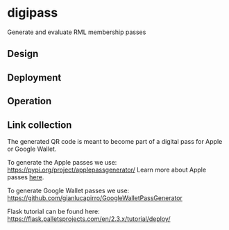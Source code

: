 # digipass
Generate and evaluate RML membership passes

## Design
## Deployment
## Operation
## Link collection

The generated QR code is meant to become part of a digital pass for Apple or Google Wallet.

To generate the Apple passes we use: https://pypi.org/project/applepassgenerator/
Learn more about Apple passes [here](https://developer.apple.com/library/archive/documentation/UserExperience/Conceptual/PassKit_PG/YourFirst.html#//apple_ref/doc/uid/TP40012195-CH2-SW1).

To generate Google Wallet passes we use: https://github.com/gianlucapirro/GoogleWalletPassGenerator

Flask tutorial can be found here: https://flask.palletsprojects.com/en/2.3.x/tutorial/deploy/
